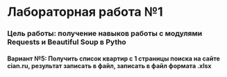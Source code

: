 # Лабораторная работа №1
### Цель работы: получение навыков работы с модулями Requests и Beautiful Soup в Pytho <br />
#### Вариант №5: Получить список квартир с 1 страницы поиска на сайте cian.ru, результат записать в файл, записать в файл формата .xlsx
